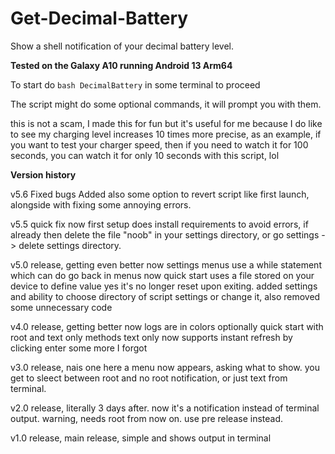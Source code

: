 # Get-Decimal-Battery
Show a shell notification of your decimal battery level.

**Tested on the Galaxy A10 running Android 13 Arm64**

To start
do `bash DecimalBattery` in some terminal to proceed

The script might do some optional commands, it will prompt you with them.

this is not a scam, I made this for fun but it's useful for me
because I do like to see my charging level increases 10 times
more precise, as an example, if you want to test your charger
speed, then if you need to watch it for 100 seconds, you can
watch it for only 10 seconds with this script, lol

**Version history**

v5.6 Fixed bugs
Added also some option to revert script like first launch,
alongside with fixing some annoying errors.

v5.5 quick fix
now first setup does install requirements to avoid errors,
if already then delete the file "noob" in your settings directory,
or go settings -> delete settings directory.

v5.0 release, getting even better
now settings menus use a while statement which can do go back in menus
now quick start uses a file stored on your device to define value
yes it's no longer reset upon exiting.
added settings and ability to choose directory of script settings
or change it, also removed some unnecessary code

v4.0 release, getting better
now logs are in colors optionally
quick start with root and text only methods
text only now supports instant refresh by clicking enter
some more I forgot

v3.0 release, nais one here
a menu now appears, asking what to show.
you get to sleect between root and no root notification,
or just text from terminal.

v2.0 release, literally 3 days after.
now it's a notification instead of terminal output.
warning, needs root from now on. use pre release instead.

v1.0 release, main release, simple and shows output in terminal
